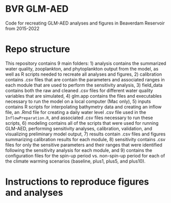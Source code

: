 # BVR GLM-AED

Code for recreating GLM-AED analyses and figures in Beaverdam Reservoir from 2015-2022

# Repo structure

This repository contains 9 main folders: 1) analysis contains the summarized water quality, zooplankton, and phytoplankton output from the model, as well as R scripts needed to recreate all analyses and figures, 2) calibration contains .csv files that are contain the parameters and associated ranges in each module that are used to perform the sensitivity analysis, 3) field_data contains both the raw and cleaned .csv files for different water quality variables that are simulated, 4) glm.app contains the files and executables necessary to run the model on a local computer (Mac only), 5) inputs contains R scripts for interpolating bathymetry data and creating an inflow file, an .Rmd file for creating a daily water level .csv file used in the `InflowPreparation.R`, and associated .csv files necessary to run these scripts, 6) modeling contains all of the scripts that were used for running GLM-AED, performing sensitivity analyses, calibration, validation, and visualizing preliminary model output, 7) results contain .csv files and figures summarizing calibration results for each module, 8) sensitivity contains .csv files for only the sensitive parameters and their ranges that were identified following the sensitivity analysis for each module, and 9) contains the configuration files for the spin-up period vs. non-spin-up period for each of the climate warming scenarios (baseline, plus1, plus5, and plus10).

# Instructions to reproduce figures and analyses

